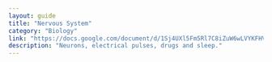 ```yaml
---
layout: guide
title: "Nervous System"
category: "Biology"
link: "https://docs.google.com/document/d/1Sj4UXl5Fm5Rl7C8iZuW6wLVYKFHVLUr4rSbjJ54pWFs/"
description: "Neurons, electrical pulses, drugs and sleep."
---
```



